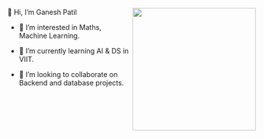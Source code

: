 <img width=250 align=right src="https://media1.tenor.com/m/DimzPZMypFcAAAAd/laptop.gif"><bokha>
👋 Hi, I’m Ganesh Patil

- 👀 I’m interested in Maths, Machine Learning.
  
- 🌱 I’m currently learning AI & DS in VIIT.
  
- 💞️ I’m looking to collaborate on Backend and database projects.
